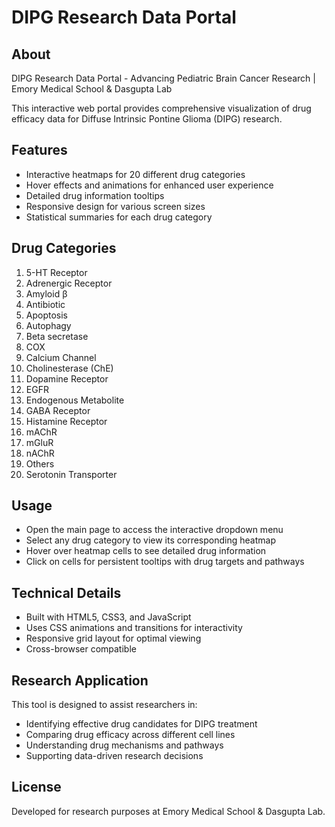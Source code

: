 # DIPG Research Data Portal

## About
DIPG Research Data Portal - Advancing Pediatric Brain Cancer Research | Emory Medical School & Dasgupta Lab

This interactive web portal provides comprehensive visualization of drug efficacy data for Diffuse Intrinsic Pontine Glioma (DIPG) research.

## Features
- Interactive heatmaps for 20 different drug categories
- Hover effects and animations for enhanced user experience
- Detailed drug information tooltips
- Responsive design for various screen sizes
- Statistical summaries for each drug category

## Drug Categories
1. 5-HT Receptor
2. Adrenergic Receptor  
3. Amyloid β
4. Antibiotic
5. Apoptosis
6. Autophagy
7. Beta secretase
8. COX
9. Calcium Channel
10. Cholinesterase (ChE)
11. Dopamine Receptor
12. EGFR
13. Endogenous Metabolite
14. GABA Receptor
15. Histamine Receptor
16. mAChR
17. mGluR
18. nAChR
19. Others
20. Serotonin Transporter

## Usage
- Open the main page to access the interactive dropdown menu
- Select any drug category to view its corresponding heatmap
- Hover over heatmap cells to see detailed drug information
- Click on cells for persistent tooltips with drug targets and pathways

## Technical Details
- Built with HTML5, CSS3, and JavaScript
- Uses CSS animations and transitions for interactivity
- Responsive grid layout for optimal viewing
- Cross-browser compatible

## Research Application
This tool is designed to assist researchers in:
- Identifying effective drug candidates for DIPG treatment
- Comparing drug efficacy across different cell lines
- Understanding drug mechanisms and pathways
- Supporting data-driven research decisions

## License
Developed for research purposes at Emory Medical School & Dasgupta Lab.